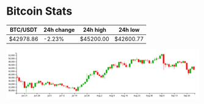 # Bitcoin Stats

BTC/USDT|24h change|24h high|24h low|
|---|---|---|---|
|$42978.86|-2.23%|$45200.00|$42600.77|

<img src="./chart.svg">
